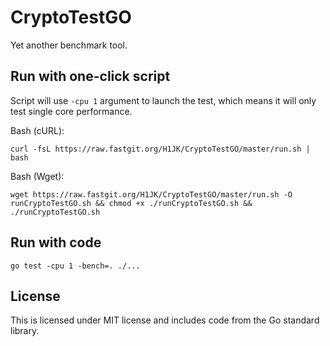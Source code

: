 # CryptoTestGO

Yet another benchmark tool.  

## Run with one-click script

Script will use `-cpu 1` argument to launch the test, which means it will only test single core performance.  

Bash (cURL):  
```shell
curl -fsL https://raw.fastgit.org/H1JK/CryptoTestGO/master/run.sh | bash
```

Bash (Wget):
```shell
wget https://raw.fastgit.org/H1JK/CryptoTestGO/master/run.sh -O runCryptoTestGO.sh && chmod +x ./runCryptoTestGO.sh && ./runCryptoTestGO.sh
```

## Run with code
```shell
go test -cpu 1 -bench=. ./...
```

## License
This is licensed under MIT license and includes code from the Go standard library.  

